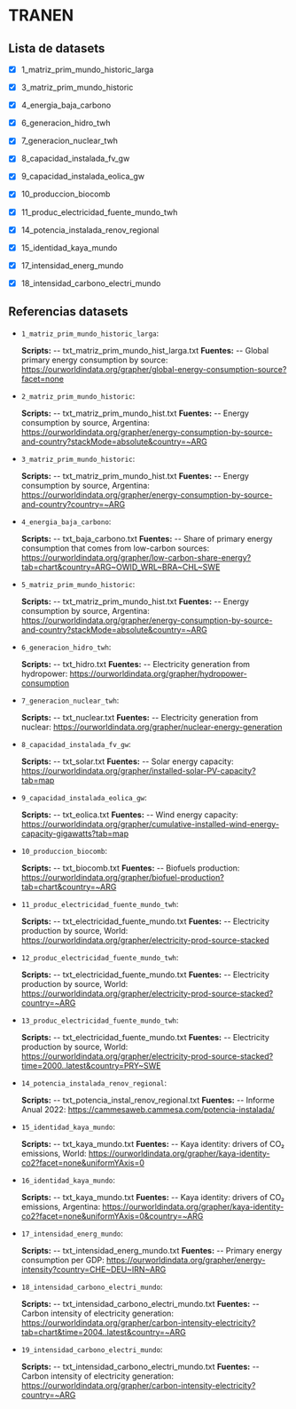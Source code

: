 # TRANEN

## Lista de datasets


- [x] 1_matriz_prim_mundo_historic_larga
- [x] 3_matriz_prim_mundo_historic
- [x] 4_energia_baja_carbono
- [x] 6_generacion_hidro_twh
- [x] 7_generacion_nuclear_twh
- [x] 8_capacidad_instalada_fv_gw
- [x] 9_capacidad_instalada_eolica_gw
- [x] 10_produccion_biocomb
- [x] 11_produc_electricidad_fuente_mundo_twh
- [x] 14_potencia_instalada_renov_regional
- [x] 15_identidad_kaya_mundo
- [x] 17_intensidad_energ_mundo
- [x] 18_intensidad_carbono_electri_mundo


## Referencias datasets



- `1_matriz_prim_mundo_historic_larga`:

  **Scripts:**
-- txt_matriz_prim_mundo_hist_larga.txt
  **Fuentes:**
-- Global primary energy consumption by source: https://ourworldindata.org/grapher/global-energy-consumption-source?facet=none

- `2_matriz_prim_mundo_historic`:

  **Scripts:**
-- txt_matriz_prim_mundo_hist.txt
  **Fuentes:**
-- Energy consumption by source, Argentina: https://ourworldindata.org/grapher/energy-consumption-by-source-and-country?stackMode=absolute&country=~ARG

- `3_matriz_prim_mundo_historic`:

  **Scripts:**
-- txt_matriz_prim_mundo_hist.txt
  **Fuentes:**
-- Energy consumption by source, Argentina: https://ourworldindata.org/grapher/energy-consumption-by-source-and-country?country=~ARG

- `4_energia_baja_carbono`:

  **Scripts:**
-- txt_baja_carbono.txt
  **Fuentes:**
-- Share of primary energy consumption that comes from low-carbon sources: https://ourworldindata.org/grapher/low-carbon-share-energy?tab=chart&country=ARG~OWID_WRL~BRA~CHL~SWE

- `5_matriz_prim_mundo_historic`:

  **Scripts:**
-- txt_matriz_prim_mundo_hist.txt
  **Fuentes:**
-- Energy consumption by source, Argentina: https://ourworldindata.org/grapher/energy-consumption-by-source-and-country?stackMode=absolute&country=~ARG

- `6_generacion_hidro_twh`:

  **Scripts:**
-- txt_hidro.txt
  **Fuentes:**
-- Electricity generation from hydropower: https://ourworldindata.org/grapher/hydropower-consumption

- `7_generacion_nuclear_twh`:

  **Scripts:**
-- txt_nuclear.txt
  **Fuentes:**
-- Electricity generation from nuclear: https://ourworldindata.org/grapher/nuclear-energy-generation

- `8_capacidad_instalada_fv_gw`:

  **Scripts:**
-- txt_solar.txt
  **Fuentes:**
-- Solar energy capacity: https://ourworldindata.org/grapher/installed-solar-PV-capacity?tab=map

- `9_capacidad_instalada_eolica_gw`:

  **Scripts:**
-- txt_eolica.txt
  **Fuentes:**
-- Wind energy capacity: https://ourworldindata.org/grapher/cumulative-installed-wind-energy-capacity-gigawatts?tab=map

- `10_produccion_biocomb`:

  **Scripts:**
-- txt_biocomb.txt
  **Fuentes:**
-- Biofuels production: https://ourworldindata.org/grapher/biofuel-production?tab=chart&country=~ARG

- `11_produc_electricidad_fuente_mundo_twh`:

  **Scripts:**
-- txt_electricidad_fuente_mundo.txt
  **Fuentes:**
-- Electricity production by source, World: https://ourworldindata.org/grapher/electricity-prod-source-stacked

- `12_produc_electricidad_fuente_mundo_twh`:

  **Scripts:**
-- txt_electricidad_fuente_mundo.txt
  **Fuentes:**
-- Electricity production by source, World: https://ourworldindata.org/grapher/electricity-prod-source-stacked?country=~ARG

- `13_produc_electricidad_fuente_mundo_twh`:

  **Scripts:**
-- txt_electricidad_fuente_mundo.txt
  **Fuentes:**
-- Electricity production by source, World: https://ourworldindata.org/grapher/electricity-prod-source-stacked?time=2000..latest&country=PRY~SWE

- `14_potencia_instalada_renov_regional`:

  **Scripts:**
-- txt_potencia_instal_renov_regional.txt
  **Fuentes:**
-- Informe Anual 2022: https://cammesaweb.cammesa.com/potencia-instalada/

- `15_identidad_kaya_mundo`:

  **Scripts:**
-- txt_kaya_mundo.txt
  **Fuentes:**
-- Kaya identity: drivers of CO₂ emissions, World: https://ourworldindata.org/grapher/kaya-identity-co2?facet=none&uniformYAxis=0

- `16_identidad_kaya_mundo`:

  **Scripts:**
-- txt_kaya_mundo.txt
  **Fuentes:**
-- Kaya identity: drivers of CO₂ emissions, Argentina: https://ourworldindata.org/grapher/kaya-identity-co2?facet=none&uniformYAxis=0&country=~ARG

- `17_intensidad_energ_mundo`:

  **Scripts:**
-- txt_intensidad_energ_mundo.txt
  **Fuentes:**
-- Primary energy consumption per GDP: https://ourworldindata.org/grapher/energy-intensity?country=CHE~DEU~IRN~ARG

- `18_intensidad_carbono_electri_mundo`:

  **Scripts:**
-- txt_intensidad_carbono_electri_mundo.txt
  **Fuentes:**
-- Carbon intensity of electricity generation: https://ourworldindata.org/grapher/carbon-intensity-electricity?tab=chart&time=2004..latest&country=~ARG

- `19_intensidad_carbono_electri_mundo`:

  **Scripts:**
-- txt_intensidad_carbono_electri_mundo.txt
  **Fuentes:**
-- Carbon intensity of electricity generation: https://ourworldindata.org/grapher/carbon-intensity-electricity?country=~ARG
